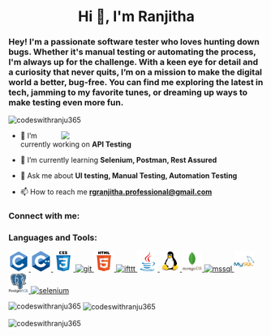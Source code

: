 <h1 align="center">Hi 👋, I'm Ranjitha</h1>
<h3 align="left">Hey! I'm a passionate software tester who loves hunting down bugs. Whether it's manual testing or automating the process, I'm always up for the challenge. With a keen eye for detail and a curiosity that never quits, I’m on a mission to make the digital world a better, bug-free. You can find me exploring the latest in tech, jamming to my favorite tunes, or dreaming up ways to make testing even more fun.</h3>

<p align="left"> <img src="https://komarev.com/ghpvc/?username=codeswithranju365&label=Profile%20views&color=0e75b6&style=flat" alt="codeswithranju365" /> </p>

<img align="right" width="400" src="https://www.bing.com/ck/a?!&&p=c06b60cefd95773cJmltdHM9MTcyMzA3NTIwMCZpZ3VpZD0zMGVhOGZhMS0zOTczLTZiOWItMjAzMy05YjcwMzhjMTZhZTUmaW5zaWQ9NTU1Ng&ptn=3&ver=2&hsh=3&fclid=30ea8fa1-3973-6b9b-2033-9b7038c16ae5&u=a1L2ltYWdlcy9zZWFyY2g_cT1naXJsJTIwY29kaW5nJTIwaW4lMjBkZXNrdG9wJTIwY2FydG9vbiZGT1JNPUlRRlJCQSZpZD0xNERGOTQ1RUE2MjdCNTZBRDQwMUQ2RUZBNzhDNzJFOUZBRUY5MzlD&ntb=1">

- 🔭 I’m currently working on **API Testing**

- 🌱 I’m currently learning **Selenium, Postman, Rest Assured**

- 💬 Ask me about **UI testing, Manual Testing, Automation Testing**

- 📫 How to reach me **rgranjitha.professional@gmail.com**

<h3 align="left">Connect with me:</h3>
<p align="left">
</p>

<h3 align="left">Languages and Tools:</h3>
<p align="left"> <a href="https://www.cprogramming.com/" target="_blank" rel="noreferrer"> <img src="https://raw.githubusercontent.com/devicons/devicon/master/icons/c/c-original.svg" alt="c" width="40" height="40"/> </a> <a href="https://www.w3schools.com/cpp/" target="_blank" rel="noreferrer"> <img src="https://raw.githubusercontent.com/devicons/devicon/master/icons/cplusplus/cplusplus-original.svg" alt="cplusplus" width="40" height="40"/> </a> <a href="https://www.w3schools.com/css/" target="_blank" rel="noreferrer"> <img src="https://raw.githubusercontent.com/devicons/devicon/master/icons/css3/css3-original-wordmark.svg" alt="css3" width="40" height="40"/> </a> <a href="https://git-scm.com/" target="_blank" rel="noreferrer"> <img src="https://www.vectorlogo.zone/logos/git-scm/git-scm-icon.svg" alt="git" width="40" height="40"/> </a> <a href="https://www.w3.org/html/" target="_blank" rel="noreferrer"> <img src="https://raw.githubusercontent.com/devicons/devicon/master/icons/html5/html5-original-wordmark.svg" alt="html5" width="40" height="40"/> </a> <a href="https://ifttt.com/" target="_blank" rel="noreferrer"> <img src="https://www.vectorlogo.zone/logos/ifttt/ifttt-ar21.svg" alt="ifttt" width="40" height="40"/> </a> <a href="https://www.java.com" target="_blank" rel="noreferrer"> <img src="https://raw.githubusercontent.com/devicons/devicon/master/icons/java/java-original.svg" alt="java" width="40" height="40"/> </a> <a href="https://www.linux.org/" target="_blank" rel="noreferrer"> <img src="https://raw.githubusercontent.com/devicons/devicon/master/icons/linux/linux-original.svg" alt="linux" width="40" height="40"/> </a> <a href="https://www.mongodb.com/" target="_blank" rel="noreferrer"> <img src="https://raw.githubusercontent.com/devicons/devicon/master/icons/mongodb/mongodb-original-wordmark.svg" alt="mongodb" width="40" height="40"/> </a> <a href="https://www.microsoft.com/en-us/sql-server" target="_blank" rel="noreferrer"> <img src="https://www.svgrepo.com/show/303229/microsoft-sql-server-logo.svg" alt="mssql" width="40" height="40"/> </a> <a href="https://www.mysql.com/" target="_blank" rel="noreferrer"> <img src="https://raw.githubusercontent.com/devicons/devicon/master/icons/mysql/mysql-original-wordmark.svg" alt="mysql" width="40" height="40"/> </a> <a href="https://www.postgresql.org" target="_blank" rel="noreferrer"> <img src="https://raw.githubusercontent.com/devicons/devicon/master/icons/postgresql/postgresql-original-wordmark.svg" alt="postgresql" width="40" height="40"/> </a> <a href="https://www.selenium.dev" target="_blank" rel="noreferrer"> <img src="https://raw.githubusercontent.com/detain/svg-logos/780f25886640cef088af994181646db2f6b1a3f8/svg/selenium-logo.svg" alt="selenium" width="40" height="40"/> </a> </p>

<p><img align="left" src="https://github-readme-stats.vercel.app/api/top-langs?username=codeswithranju365&show_icons=true&locale=en&layout=compact" alt="codeswithranju365" /></p>

<p>&nbsp;<img align="center" src="https://github-readme-stats.vercel.app/api?username=codeswithranju365&show_icons=true&locale=en" alt="codeswithranju365" /></p>

<p><img align="center" src="https://github-readme-streak-stats.herokuapp.com/?user=codeswithranju365&" alt="codeswithranju365" /></p>
